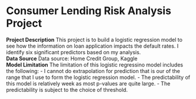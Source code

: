 # Consumer Lending Risk Analysis Project
**Project Description**
This project is to build a logistic regression model to see how the information on loan application impacts the default rates.
I identify six significant predictors based on my analysis.
<br>
**Data Source**
Data source: Home Credit Group, Kaggle
<br>
**Model Limitation**
The limitation of this logistic regressino model includes the following: - I cannot do extrapolation for prediction that is our of the range that I use to form the logistic regression model. - The predictability of this model is relatively week as most p-values are quite large. - The predictability is subject to the choice of threshold.
